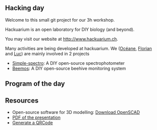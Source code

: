 ## Hacking day

Welcome to this small git project for our 3h workshop.

Hackuarium is an open laboratory for DIY biology (and beyond).

You may visit our website at http://www.hackuarium.ch.

Many activities are being developed at hackuarium. We ([Océane](https://github.com/opatiny), [Florian](https://github.com/fpatiny) and [Luc](https://github.com/lpatiny)) are mainly involved in 2 projects
* [Simple-spectro](https://hackuarium.github.io/simple-spectro): A DIY open-source spectrophotometer
* [Beemos](https://hackuarium.github.io/beemos): A DIY open-source beehive monitoring system

## Program of the day


## Resources

* Open-source software for 3D modelling: 
[Download OpenSCAD](http://www.openscad.org/downloads.html)
* [PDF of the presentation](presentation.pdf)
* [Generate a QRCode](qrcode)